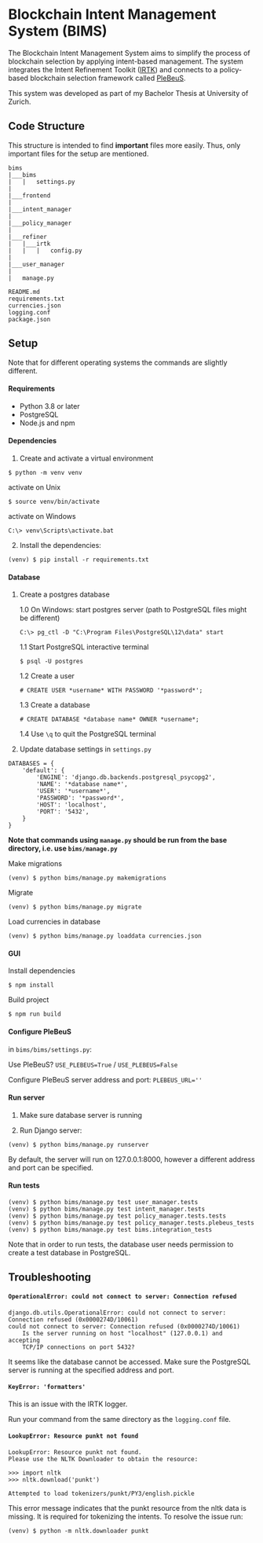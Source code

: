# Blockchain Intent Management System (BIMS)

The Blockchain Intent Management System aims to simplify the process of 
blockchain selection by applying intent-based management. The system integrates 
the Intent Refinement Toolkit ([IRTK](https://gitlab.ifi.uzh.ch/scheid/irtk-code))
and connects to a policy-based blockchain selection framework called 
[PleBeuS](https://gitlab.ifi.uzh.ch/scheid/plebeus).

This system was developed as part of my Bachelor Thesis at University of Zurich.

## Code Structure

This structure is intended to find **important** files more easily. Thus, only important
files for the setup are mentioned.

```
bims
|___bims
|   |   settings.py
|
|___frontend
|
|___intent_manager
|
|___policy_manager
|
|___refiner
|   |___irtk
|   |   |   config.py
|
|___user_manager
|
|   manage.py

README.md
requirements.txt
currencies.json
logging.conf
package.json
```


## Setup

Note that for different operating systems the commands are slightly different.

#### Requirements
* Python 3.8 or later
* PostgreSQL
* Node.js and npm

#### Dependencies

1. Create and activate a virtual environment

```
$ python -m venv venv
```

activate on Unix
```
$ source venv/bin/activate
```

activate on Windows
```
C:\> venv\Scripts\activate.bat
```

2. Install the dependencies:

```
(venv) $ pip install -r requirements.txt
```

#### Database

1. Create a postgres database

    1.0 On Windows: start postgres server (path to PostgreSQL files might be different)
    ```
    C:\> pg_ctl -D "C:\Program Files\PostgreSQL\12\data" start
    ```

    1.1 Start PostgreSQL interactive terminal
    
    ```
    $ psql -U postgres
    ```
    
    1.2 Create a user
    ```
    # CREATE USER *username* WITH PASSWORD '*password*';  
    ```
    
    1.3 Create a database
    ```
    # CREATE DATABASE *database name* OWNER *username*;  
    ```
    
    1.4 Use `\q` to quit the PostgreSQL terminal

2. Update database settings in `settings.py`

```
DATABASES = {
    'default': {
        'ENGINE': 'django.db.backends.postgresql_psycopg2',
        'NAME': '*database name*',
        'USER': '*username*',
        'PASSWORD': '*password*',
        'HOST': 'localhost',
        'PORT': '5432',
    }
}
```

**Note that commands using `manage.py` should be run from the base directory, i.e. use `bims/manage.py`**

Make migrations

```
(venv) $ python bims/manage.py makemigrations
```

Migrate

```
(venv) $ python bims/manage.py migrate
```

Load currencies in database

```
(venv) $ python bims/manage.py loaddata currencies.json
```

#### GUI

Install dependencies
```
$ npm install
```

Build project
```
$ npm run build
```

#### Configure PleBeuS

in `bims/bims/settings.py`:

Use PleBeuS?
`USE_PLEBEUS=True` / `USE_PLEBEUS=False`

Configure PleBeuS server address and port: `PLEBEUS_URL=''`


#### Run server

1. Make sure database server is running

2. Run Django server:
```
(venv) $ python bims/manage.py runserver
```
By default, the server will run on 127.0.0.1:8000, however a different address and port
can be specified.


#### Run tests

```
(venv) $ python bims/manage.py test user_manager.tests
(venv) $ python bims/manage.py test intent_manager.tests
(venv) $ python bims/manage.py test policy_manager.tests.tests
(venv) $ python bims/manage.py test policy_manager.tests.plebeus_tests
(venv) $ python bims/manage.py test bims.integration_tests
```

Note that in order to run tests, the database user needs permission to create a test database
in PostgreSQL.

## Troubleshooting

#### ```OperationalError: could not connect to server: Connection refused```

```
django.db.utils.OperationalError: could not connect to server: Connection refused (0x0000274D/10061)
could not connect to server: Connection refused (0x0000274D/10061)
	Is the server running on host "localhost" (127.0.0.1) and accepting
	TCP/IP connections on port 5432?
```

It seems like the database cannot be accessed. Make sure the PostgreSQL server is 
running at the specified address and port.


#### ```KeyError: 'formatters'```

This is an issue with the IRTK logger.

Run your command from the same directory as the `logging.conf` file. 


#### ```LookupError: Resource punkt not found```

```
LookupError: Resource punkt not found.
Please use the NLTK Downloader to obtain the resource:

>>> import nltk
>>> nltk.download('punkt')

Attempted to load tokenizers/punkt/PY3/english.pickle
```

This error message indicates that the punkt resource from the nltk data is missing.
It is required for tokenizing the intents.
To resolve the issue run:

```console
(venv) $ python -m nltk.downloader punkt
```
